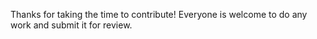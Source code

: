 Thanks for taking the time to contribute! Everyone is welcome to do any work and submit it for review.
